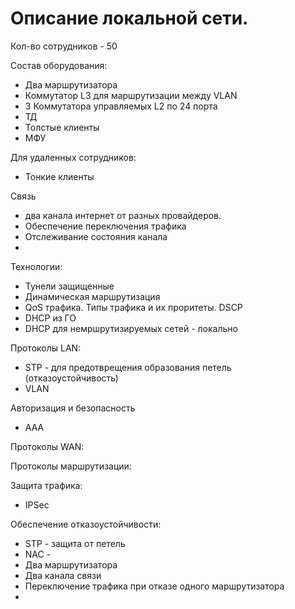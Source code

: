 # Описание локальной сети.

Кол-во сотрудников - 50

Состав оборудования:
- Два маршрутизатора
- Коммутатор L3 для маршрутизации между VLAN
- 3 Коммутатора управляемых L2 по 24 порта
- ТД
- Толстые клиенты
- МФУ

Для удаленных сотрудников:
- Тонкие клиенты


Связь
- два канала интернет от разных провайдеров.
- Обеспечение переключения трафика
- Отслеживание состояния канала
- 

Технологии:
- Тунели защищенные
- Динамическая маршрутизация
- QoS трафика. Типы трафика и их проритеты. DSCP
- DHCP из ГО
- DHCP для немршрутизируемых сетей - локально

Протоколы LAN:
- STP - для предотврещения образования петель (отказоустойчивость)
- VLAN

Авторизация и безопасность
- AAA

Протоколы WAN:

Протоколы маршрутизации:

Защита трафика:
- IPSec

Обеспечение отказоустойчивости:
- STP - защита от петель
- NAC - 
- Два маршрутизатора
- Два канала связи
- Переключение трафика при отказе одного маршрутизатора
- 

